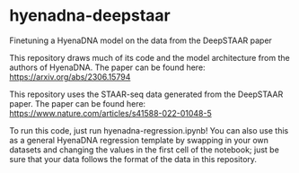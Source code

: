 # hyenadna-deepstaar
Finetuning a HyenaDNA model on the data from the DeepSTAAR paper

This repository draws much of its code and the model architecture from the authors of HyenaDNA. The paper can be found here: https://arxiv.org/abs/2306.15794

This repository uses the STAAR-seq data generated from the DeepSTAAR paper. The paper can be found here: https://www.nature.com/articles/s41588-022-01048-5

To run this code, just run hyenadna-regression.ipynb! You can also use this as a general HyenaDNA regression template by swapping in your own datasets and changing the values in the first cell of the notebook; just be sure that your data follows the format of the data in this repository. 
